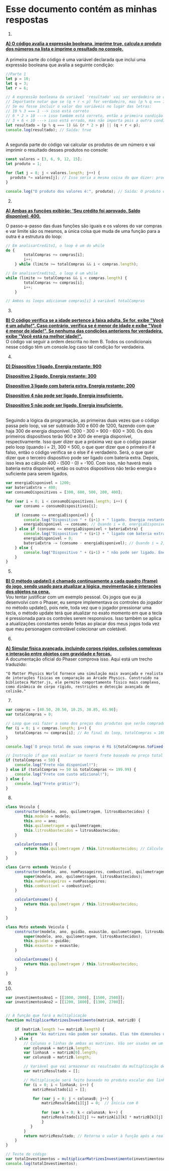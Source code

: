 # Esse documento contém as minhas respostas

1.

<ins>**A) O código avalia a expressão booleana, imprime true, calcula o produto dos números na lista e imprime o resultado no console.**</ins>
<br>
<br>
A primeira parte do código é uma variável declarada que inclui uma expressão booleana que avalia a seguinte condição:

```javascript
//Parte 1
let p = 10;
let q = 3;
let r = 6;

// A expressão booleana da variável 'resultado' vai ser verdadeira se o módulo de p e q é igual a um e se r * 2 é maior do que p. Ela também poderá ser verdadeira se q mais r for menor do que p.
// Importante notar que se (q + r < p) for verdadeiro, mas (p % q === 1) e (r * 2 > p) não for verdadeiro, o booleano é considerado verdadeiro (apenas uma dessas condições devem ser verdadeiras para o booleano ser true).
// Se eu fosse incluir o valor das variáveis no lugar das letras:
// 10 % 3 === 1 --> isso está correto
// 6 * 2 > 10 ---> isso também está correto, então a primeira condição é verdadeira, o que faz com que o booleano seja true
// 3 + 6 < 10 ---> isso está errado, mas não importa pois a outra condição desse booleano é verdadeira
let resultado = (p % q === 1) && (r * 2 > p) || (q + r < p);
console.log(resultado); // Saída: true
```
<br>
A segunda parte do código vai calcular os produtos de um número e vai imprimir o resultado desses produtos no console:

```javascript
const valores = [3, 6, 9, 12, 15];
let produto = 1;

for (let j = 0; j < valores.length; j++) {
  produto *= valores[j]; // Isso seria a mesma coisa do que dizer: produto = produto * valores[j]
}

console.log("O produto dos valores é:", produto); // Saída: O produto dos valores é: 29160
```

2.

<ins>**A) Ambas as funções exibirão: 'Seu crédito foi aprovado. Saldo disponível: 400.**</ins>

O passo-a-passo das duas funções são iguais e os valores do var compras e var limite são os mesmos, a única coisa que muda de uma função para a outra é a estrutura do loop:

```javascript
// Em analisarCredito1, o loop é um do while
do {
        totalCompras += compras[i];
        i++;
    } while (limite >= totalCompras && i < compras.length);

// Em analisarCredito2, o loop é um while
while (limite >= totalCompras && i < compras.length) {
        totalCompras += compras[i];
        i++;
    }

// Ambos os loops adicionam compras[i] à variável totalCompras
```

3.

<ins>**B) O código verifica se a idade pertence à faixa adulta. Se for, exibe "Você é um adulto!". Caso contrário, verifica se é menor de idade e exibe "Você é menor de idade!". Se nenhuma das condições anteriores for verdadeira, exibe "Você está na melhor idade!".**</ins>
<br>
O código vai seguir a ordem descrita no item B. Todos os condicionais nesse código têm um console.log caso tal condição for verdadeira.

4.

<ins>

**D) Dispositivo 1 ligado. Energia restante: 900**

**Dispositivo 2 ligado. Energia restante: 300**

**Dispositivo 3 ligado com bateria extra. Energia restante: 200**

**Dispositivo 4 não pode ser ligado. Energia insuficiente.**

**Dispositivo 5 não pode ser ligado. Energia insuficiente.**

</ins>
<br>
Seguindo a lógica da programação, as primeiras duas vezes que o código passa pelo loop, vai ser subtraído 300 e 600 de 1200, fazendo com que haja 300 de energia disponível. 1200 - 300 = 900 - 600 = 300. Os dois primeiros dispositivos terão 900 e 300 de energia disponível, respectivamente. Isso quer dizer que a próxima vez que o código passar pelo loop (quando i = 2), 300 < 500, o que quer dizer que o primeiro if é falso, então o código verifica se o else if é verdadeiro. Será, o que quer dizer que o terceiro dispositivo pode ser ligado com bateria extra. Depois, isso leva ao cálculo 400 - (500 - 0) = -100. Com isso, não haverá mais bateria extra disponível, então os outros dispositivos não terão energia o suficiente para serem ligados.

```javascript
var energiaDisponivel = 1200;
var bateriaExtra = 400;
var consumoDispositivos = [300, 600, 500, 200, 400];

for (var i = 0; i < consumoDispositivos.length; i++) {
    var consumo = consumoDispositivos[i];

    if (consumo <= energiaDisponivel) {
        console.log("Dispositivo " + (i+1) + " ligado. Energia restante: " + (energiaDisponivel - consumo));
        energiaDisponivel -= consumo; // Quando i = 0, energiaDisponivel = 900. Quando i = 1, energiaDisponivel = 300.
    } else if (consumo <= energiaDisponivel + bateriaExtra) {
        console.log("Dispositivo " + (i+1) + " ligado com bateria extra. Energia restante: " + ((energiaDisponivel + bateriaExtra) - consumo)); // Quando i = 2, no console.log a energiaDisponivel = 200
        energiaDisponivel = 0;
        bateriaExtra -= (consumo - energiaDisponivel); // Quando i = 2, energiaDisponivel = 0 e bateriaExtra = -100.
    } else {
        console.log("Dispositivo " + (i+1) + " não pode ser ligado. Energia insuficiente."); // Quando i = 3, não haverá mais energia disponível ou bateria extra, então os dispositivos 4 e 5 não poderão ser ligados
    }
}
```
5.

<ins>**B) O método update() é chamado continuamente a cada quadro (frame) do jogo, sendo usado para atualizar a lógica, movimentação e interações dos objetos na cena.**</ins>
<br>
Vou tentar justificar com um exemplo pessoal. Os jogos que eu já desenvolvi com o Phaser, eu sempre implementava os controles do jogador no método update(), pois nele, toda vez que o jogador pressionar uma tecla, o método update terá que atualizar no exato momento em que a tecla é pressionada para os controles serem responsivos. Isso também se aplica a atualizações constantes sendo feitas ao placar dos meus jogos toda vez que meu personagem controlável colecionar um coletável.

6.

<ins>**A) Simular física avançada, incluindo corpos rígidos, colisões complexas e interação entre objetos com gravidade e forças.**</ins>
<br>
A documentação oficial do Phaser comprova isso. Aqui está um trecho traduzido:
```
"O Matter Physics World fornece uma simulação mais avançada e realista de interações físicas em comparação ao Arcade Physics. Construído na biblioteca Matter.js, ele permite comportamento físico mais complexo, como dinâmica de corpo rígido, restrições e detecção avançada de colisão."
```

7.

```javascript
var compras = [40.50, 20.50, 10.25, 30.85, 65.90];
var totalCompras = 0;

// Loop que vai fazer a soma dos preços dos produtos que serão comprados
for (i = 0; i < compras.length; i++) {
    totalCompras += compras[i]; // Ao final do loop, totalCompras = 168
}

console.log(`O preço total de suas compras é R$ ${totalCompras.toFixed(2)}`); // Saída: O preço total de suas compras é R$ 168.00

// Instrução if que vai avaliar se haverá frete baseado no preço total das compras
if (totalCompras < 50) {
    console.log("Frete não disponível!");
} else if (totalCompras >= 50 && totalCompras <= 199.99) {
    console.log("Frete com custo adicional!");
} else {
    console.log("Frete grátis!");
}
```

8.

```javascript
class Veiculo {
    constructor(modelo, ano, quilometragem, litrosAbastecidos) {
        this.modelo = modelo;
        this.ano = ano;
        this.quilometragem = quilometragem;
        this.litrosAbastecidos = litrosAbastecidos;
    }

    calcularConsumo() {
        return this.quilometragem / this.litrosAbastecidos; // Cálculo do consumo do veículo
    }
}

class Carro extends Veiculo {
    constructor(modelo, ano, numPassageiros, combustivel, quilometragem, litrosAbastecidos) {
        super(modelo, ano, quilometragem, litrosAbastecidos);
        this.numPassageiros = numPassageiros;
        this.combustivel = combustivel;
    }

    calcularConsumo() {
        return this.quilometragem / this.litrosAbastecidos;
    }

}

class Moto extends Veiculo {
    constructor(modelo, ano, guidão, exaustão, quilometragem, litrosAbastecidos) {
        super(modelo, ano, quilometragem, litrosAbastecidos);
        this.guidao = guidão;
        this.exaustao = exaustão;
    }

    calcularConsumo() {
        return this.quilometragem / this.litrosAbastecidos;
    }
}
```

9.

10.

```javascript
var investimentosAno1 = [[1000, 2000], [1500, 2500]];
var investimentosAno2 = [[1200, 1800], [1300, 2700]];


// A função que fará a multiplicação
function multiplicarMatrizesInvestimento(matrizA, matrizB) {

    if (matrizA.length !== matrizB.length) {
        return "As matrizes não podem ser somadas. Elas têm dimensões diferentes.";
    } else {
        // Colunas e linhas de ambas as matrizes. Vão ser usadas em um loop que fará a multiplicação
        var colunasA = matrizA.length; 
        var linhasA  = matrizA[0].length;
        var colunasB = matrizB.length; 

        // Variável que vai armazenar os resultados da multiplicação de matrizes
        var matrizResultado = [];

        // Multiplicação será feito baseado no produto escalar das linhas da matrizA com as colunas da matrizB
        for (i = 0; i < linhasA; i++) {
            matrizResultado[i] = [];

            for (var j = 0; j < colunasB; j++) {
                matrizResultado[i][j] = 0;  // Inicia com 0
                
                for (var k = 0; k < colunasA; k++) {
                matrizResultado[i][j] += matrizA[i][k] * matrizB[k][j];
                }
           }
        }
        return matrizResultado; // Retorna o valor à função após a realização dos cálculos
    }
}

// Teste do código
var totalInvestimentos = multiplicarMatrizesInvestimento(investimentosAno1, investimentosAno2);
console.log(totalInvestimentos);
```
